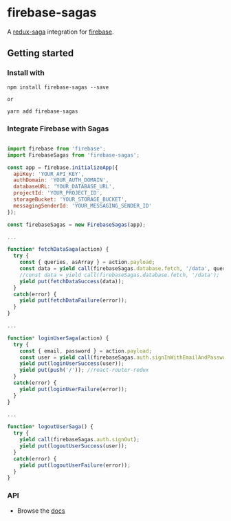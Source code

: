 # firebase-sagas
A [redux-saga](https://github.com/redux-saga/redux-saga/) integration for [firebase](https://firebase.google.com/).

## Getting started

### Install with

```
npm install firebase-sagas --save

or

yarn add firebase-sagas
```

### Integrate Firebase with Sagas

```js

import firebase from 'firebase';
import FirebaseSagas from 'firebase-sagas';

const app = firebase.initializeApp({
  apiKey: 'YOUR_API_KEY',
  authDomain: 'YOUR_AUTH_DOMAIN',
  databaseURL: 'YOUR_DATABASE_URL',
  projectId: 'YOUR_PROJECT_ID',
  storageBucket: 'YOUR_STORAGE_BUCKET',
  messagingSenderId: 'YOUR_MESSAGING_SENDER_ID'
});

const firebaseSagas = new FirebaseSagas(app);

...

function* fetchDataSaga(action) {
  try {
    const { queries, asArray } = action.payload;
    const data = yield call(firebaseSagas.database.fetch, '/data', queries, asArray);
    //const data = yield call(firebaseSagas.database.fetch, '/data');
    yield put(fetchDataSuccess(data));
  }
  catch(error) {
    yield put(fetchDataFailure(error));
  }
}

...

function* loginUserSaga(action) {  
  try {
    const { email, password } = action.payload;
    const user = yield call(firebaseSagas.auth.signInWithEmailAndPassword, email, password);
    yield put(loginUserSuccess(user));
    yield put(push('/')); //react-router-redux
  }
  catch(error) {
    yield put(loginUserFailure(error));
  }
}

...

function* logoutUserSaga() {
  try {
    yield call(firebaseSagas.auth.signOut);
    yield put(logoutUserSuccess(user));
  }
  catch(error) {
    yield put(logoutUserFailure(error));
  }
}

```

### API
- Browse the [docs](https://github.com/hupe1980/firebase-sagas/blob/master/docs.md)
